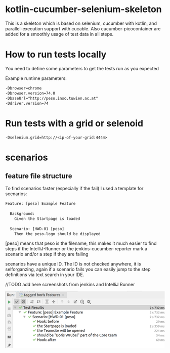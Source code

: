 # kotlin-cucumber-selenium-skeleton

This is a skeleton which is based on selenium, cucumber with kotlin, and parallel-execution support with cucable.
Also cucumber-picocontainer are added for a smoothly usage of test data in all steps.






# How to run tests locally

You need to define some parameters to get the tests run as you expected

Example runtime parameters:

    -Dbrowser=chrome
    -Dbrowser.version=74.0
    -DbaseUrl="http://peso.inso.tuwien.ac.at"
    -Ddriver.version=74

# Run tests with a grid or selenoid

    -Dselenium.grid=http://<ip-of-your-grid:4444>



# scenarios
## feature file structure
To find scenarios faster (especially if the fail) I used a template for scenarios:

    Feature: [peso] Example Feature

      Background:
        Given the Startpage is loaded

      Scenario: [HWD-01 [peso]
        Then the peso-logo should be displayed
      
      
[peso] means that peso is the filename, this makes it much easier to find steps if the IntelliJ-Runner or the jenkins-cucumber-reporter mark a scenario and/or a step if they are failing

scenarios have a unique ID. The ID is not checked anywhere, it is selforganzing, again if a scenario fails you can easily jump to the step definitions via text search in your IDE.


//TODO add here screenshots from jenkins and IntelliJ Runner

![testresults from IntelliJ](images/testresults_idea.png)
